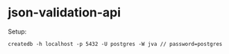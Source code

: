 # json-validation-api

Setup:
```
createdb -h localhost -p 5432 -U postgres -W jva // password=postgres
```
